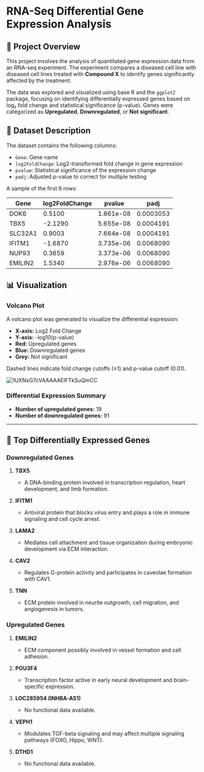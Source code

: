 # RNA-Seq Differential Gene Expression Analysis

## 📌 Project Overview

This project involves the analysis of quantitated gene expression data from an RNA-seq experiment. The experiment compares a diseased cell line with diseased cell lines treated with **Compound X** to identify genes significantly affected by the treatment.

The data was explored and visualized using base R and the `ggplot2` package, focusing on identifying differentially expressed genes based on log₂ fold change and statistical significance (p-value). Genes were categorized as **Upregulated**, **Downregulated**, or **Not significant**.

## 🧬 Dataset Description

The dataset contains the following columns:

- `Gene`: Gene name  
- `log2FoldChange`: Log2-transformed fold change in gene expression  
- `pvalue`: Statistical significance of the expression change  
- `padj`: Adjusted p-value to correct for multiple testing  

A sample of the first 6 rows:

| Gene     | log2FoldChange | pvalue     | padj      |
|----------|----------------|------------|-----------|
| DOK6     | 0.5100         | 1.861e-08  | 0.0003053 |
| TBX5     | -2.1290        | 5.655e-08  | 0.0004191 |
| SLC32A1  | 0.9003         | 7.664e-08  | 0.0004191 |
| IFITM1   | -1.6870        | 3.735e-06  | 0.0068090 |
| NUP93    | 0.3659         | 3.373e-06  | 0.0068090 |
| EMILIN2  | 1.5340         | 2.976e-06  | 0.0068090 |

## 📊 Visualization

### Volcano Plot

A volcano plot was generated to visualize the differential expression:

- **X-axis:** Log2 Fold Change  
- **Y-axis:** -log10(p-value)  
- **Red:** Upregulated genes  
- **Blue:** Downregulated genes  
- **Grey:** Not significant  

Dashed lines indicate fold change cutoffs (±1) and p-value cutoff (0.01).

![1UXNxG7cVAAAAAElFTkSuQmCC](https://github.com/user-attachments/assets/5cfd6bc9-b06f-4ebd-ac72-19187338e43f)


### Differential Expression Summary

- **Number of upregulated genes:** 19  
- **Number of downregulated genes:** 91
---

## 🔬 Top Differentially Expressed Genes

### Downregulated Genes

1. **TBX5**  
   - A DNA-binding protein involved in transcription regulation, heart development, and limb formation.

2. **IFITM1**  
   - Antiviral protein that blocks virus entry and plays a role in immune signaling and cell cycle arrest.

3. **LAMA2**  
   - Mediates cell attachment and tissue organization during embryonic development via ECM interaction.

4. **CAV2**  
   - Regulates G-protein activity and participates in caveolae formation with CAV1.

5. **TNN**  
   - ECM protein involved in neurite outgrowth, cell migration, and angiogenesis in tumors.

### Upregulated Genes

1. **EMILIN2**  
   - ECM component possibly involved in vessel formation and cell adhesion.

2. **POU3F4**  
   - Transcription factor active in early neural development and brain-specific expression.

3. **LOC285954 (INHBA-AS1)**  
   - No functional data available.

4. **VEPH1**  
   - Modulates TGF-beta signaling and may affect multiple signaling pathways (FOXO, Hippo, WNT).

5. **DTHD1**  
   - No functional data available.
